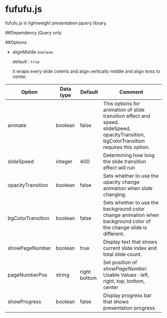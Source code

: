 # fufufu.js

fufufu.js is lightweight presentation jquery library.

##Dependency
jQuery only



##Options
- alignMiddle ```boolean```

  default : ```true```
  
  It wraps every slide cotents and align vertically middle and align texts to center.



| Option | Data type | Default | Comment |
|--------|-----------|---------|---------|
|animate|boolean|false| This options for animation of slide transition effect and speed.<br>slideSpeed, opacityTransition, bgColorTransition requires this option.|
|slideSpeed|integer|400|Determining how long the slide transition effect will run|
|opacityTransition|boolean|false|Sets whether to use the opacity change animation when slide changing.|
|bgColorTransition|boolean|false|Sets whether to use the background color change animation when background color of the change slide is different.|
|showPageNumber|boolean|true|Display text that shows current slide index and total slide count.|
|pageNumberPos|string|right bottom| Set position of *showPageNumber*.<br>Usable Values : left, right, top, bottom, center|
|showProgress|boolean|false|Display progress bar that shows presentation progress.|
